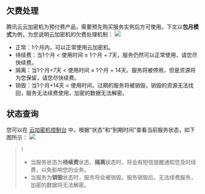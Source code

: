 
## 欠费处理
腾讯云云加密机为预付费产品，需要预先购买服务实例后方可使用。下文以**包月模式**为例，为您说明云加密机的欠费处理机制：
 ![](https://main.qcloudimg.com/raw/8e510c49599d4c5aba05d3d0c6c70c73.png)
- 正常：1个月内，可以正常使用云加密机。
- 待续费：当1个月 < 使用时间 ≤ 1个月 + 7天，服务仍然可以正常使用，请您尽快续费。
- 隔离：当1个月+7天 < 使用时间 ≤ 1个月 + 14天，服务将被停用，但是资源将为您保留，请您尽快续费。
- 销毁：当1个月+14天 < 使用时间，过期的服务将被销毁，销毁的资源无法找回，服务无法续费使用，加密的数据无法解密。

## 状态查询
您可以在 [云加密机控制台](https://console.cloud.tencent.com/hsm) 中，根据“状态”和“到期时间”查看当前服务状态，如下图所示：
![](https://main.qcloudimg.com/raw/1901c3b27ec4f0d1de8dbefef93f620b.png)
>!
>- 当服务状态为**待续费**状态、**隔离**状态时，将会有短信提醒通知您及时续费，以免影响您的业务。
>- 当服务为**销毁**状态时，服务将会被销毁，服务销毁后，无法续费服务，加密的数据将无法解密。
 
